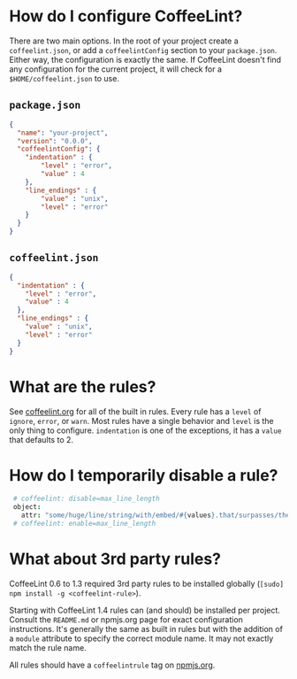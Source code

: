 How do I configure CoffeeLint?
==============================

There are two main options. In the root of your project create a
`coffeelint.json`, or add a `coffeelintConfig` section to your `package.json`.
Either way, the configuration is exactly the same. If CoffeeLint doesn't find
any configuration for the current project, it will check for a
`$HOME/coffeelint.json` to use.

`package.json`
--------------
```json
{
  "name": "your-project",
  "version": "0.0.0",
  "coffeelintConfig": {
    "indentation" : {
        "level" : "error",
        "value" : 4
    },
    "line_endings" : {
        "value" : "unix",
        "level" : "error"
    }
  }
}
```

`coffeelint.json`
-----------------
```json
{
  "indentation" : {
    "level" : "error",
    "value" : 4
  },
  "line_endings" : {
    "value" : "unix",
    "level" : "error"
  }
}
```

What are the rules?
===================

See [coffeelint.org][options] for all of the built in rules. Every rule has a
`level` of `ignore`, `error`, or `warn`. Most rules have a single behavior and
`level` is the only thing to configure. `indentation` is one of the exceptions,
it has a `value` that defaults to 2.

How do I temporarily disable a rule?
====================================

```CoffeeScript
 # coffeelint: disable=max_line_length
 object:
   attr: "some/huge/line/string/with/embed/#{values}.that/surpasses/the/max/column/width"
 # coffeelint: enable=max_line_length
 ```

What about 3rd party rules?
===========================

CoffeeLint 0.6 to 1.3 required 3rd party rules to be installed globally (`[sudo]
npm install -g <coffeelint-rule>`).

Starting with CoffeeLint 1.4 rules can (and should) be installed per project.
Consult the `README.md` or npmjs.org page for exact configuration instructions.
It's generally the same as built in rules but with the addition of a `module`
attribute to specify the correct module name. It may not exactly match the rule
name.

All rules should have a `coffeelintrule` tag on [npmjs.org][rules].

[options]: http://www.coffeelint.org/#options
[rules]: https://www.npmjs.org/search?q=coffeelintrule
